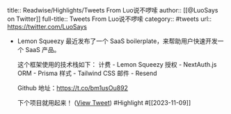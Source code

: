 title:: Readwise/Highlights/Tweets From Luo说不啰嗦
author:: [[@LuoSays on Twitter]]
full-title:: Tweets From Luo说不啰嗦
category:: #tweets
url:: https://twitter.com/LuoSays

- Lemon Squeezy 最近发布了一个 SaaS boilerplate，来帮助用户快速开发一个 SaaS 产品。
  
  这个框架使用的技术栈如下：
  计费 - Lemon Squeezy
  授权 - NextAuth.js
  ORM - Prisma
  样式 - Tailwind CSS
  邮件 - Resend
  
  Github 地址：https://t.co/bm1usOu892
  
  下个项目就用起来！ ([View Tweet](https://twitter.com/LuoSays/status/1722403677741408761)) #Highlight #[[2023-11-09]]